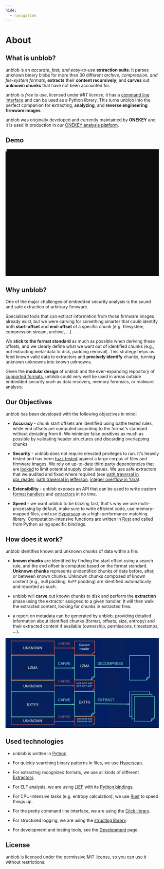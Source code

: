 ```yaml
---
hide:
  - navigation
---
```


# About

## What is unblob?

unblob is an _accurate, fast, and easy-to-use_ **extraction suite**. It parses
unknown binary blobs for more than 30 different _archive, compression, and
file-system formats_, **extracts** their **content recursively**, and **carves**
out **unknown chunks** that have not been accounted for.

unblob is _free to use_, licensed under _MIT license_, it has a
[command line interface](guide.md#full-command-line-interface) and
can be used as a Python library.
This turns unblob into the perfect companion for extracting, **analyzing**, and
**reverse engineering firmware images**.

unblob was originally developed and currently maintained by **ONEKEY** and it is used in production in our
[ONEKEY analysis platform](https://onekey.com/).

## Demo

![](demo.svg)

## Why unblob?

One of the major challenges of embedded security analysis is the sound and safe
extraction of arbitrary firmware.

Specialized tools that can extract information from those firmware images already
exist, but we were carving for something smarter that could identify both
**start-offset** and **end-offset** of a specific chunk
(e.g. filesystem, compression stream, archive, ...).

We **stick to the format standard** as much as possible when deriving these
offsets, and we clearly define what we want out of identified chunks (e.g., not
extracting meta-data to disk, padding removal). This strategy helps us feed
known valid data to extractors and **precisely identify** chunks, turning
unknown unknowns into known unknowns.

Given the **modular design** of unblob and the ever-expanding repository of
[supported formats](formats.md), unblob could very well be used in areas outside
embedded security such as data recovery, memory forensics, or malware analysis.

## Our Objectives

unblob has been developed with the following objectives in mind:

- **Accuracy** - chunk start offsets are identified using battle tested rules,
  while end offsets are computed according to the format's standard without
  deviating from it. We minimize false positives as much as possible by
  validating header structures and discarding overlapping chunks.

- **Security** - unblob does not require elevated privileges to run. It's
  heavily tested and has been [fuzz
  tested](https://github.com/onekey-sec/unblob/issues?q=label%3Afuzzing+)
  against a large corpus of files and firmware images. We rely on up-to-date
  third party dependencies that are
  [locked](https://github.com/onekey-sec/unblob/blob/main/poetry.lock) to limit
  potential supply chain issues. We use safe extractors that we audited and
  fixed where required (see [path traversal in
  ubi_reader](https://github.com/onekey-sec/ubi_reader/commit/4a81f3f0a714bb83d6ee71db09b7748619fa9fb7),
  [path traversal in
  jefferson](https://github.com/onekey-sec/jefferson/commit/53b3f2fc34af0bb32afbcee29d18213e61471d87),
  [integer overflow in Yara](https://github.com/VirusTotal/yara/pull/1615)).

- **Extensibility** - unblob exposes an API that can be used to write custom
  [format handlers](development.md#writing-handlers) and
  [extractors](development.md#writing-extractors) in no time.

- **Speed** - we want unblob to be blazing fast, that's why we use
  multi-processing by default, make sure to write efficient code, use
  memory-mapped files, and use [Hyperscan](https://github.com/intel/hyperscan)
  as a high-performance matching library. Computation-intensive functions are
  written in [Rust](https://github.com/onekey-sec/unblob/tree/main/rust) and
  called from Python using specific bindings.

## How does it work?

unblob identifies known and unknown chunks of data within a file:

- **known chunks** are identified by finding the start offset using a search
  rule, and the end offset is computed based on the format standard. **Unknown
  chunks** represents unidentified chunks of data before, after, or between
  known chunks. Unknown chunks composed of known content (e.g., null padding,
  `0xFF` padding) are identified automatically and reported as such.

- unblob will **carve** out known chunks to disk and perform the **extraction**
  phase using the extractor assigned to a given handler. It will then walk the
  extracted content, looking for chunks in extracted files.

- a report on metadata can be generated by unblob, providing detailed
  information about identified chunks (format, offsets, size, entropy) and their
  extracted content if available (ownership, permissions, timestamps, ...).

![unblob_architecture.webp](unblob_architecture.webp)

## Used technologies

- unblob is written in [Python](https://www.python.org/).
- For quickly searching binary patterns in files, we use [Hyperscan](https://www.hyperscan.io/).
- For extracting recognized formats, we use all kinds of different [Extractors](extractors.md).
- For ELF analysis, we are using [LIEF](https://lief-project.github.io/) with
  its [Python bindings](https://pypi.org/project/lief/).
- For CPU-intensive tasks (e.g. entropy calculation), we use
  [Rust](https://www.rust-lang.org/) to speed things up.
- For the pretty command line interface, we are using the
  [Click library](https://click.palletsprojects.com/).
- For structured logging, we are using the
  [structlog library](https://www.structlog.org/).

- For development and testing tools, see the [Development](development.md) page.

## License

unblob is licensed under the permissive [MIT license](https://github.com/onekey-sec/unblob/blob/main/LICENSE), so you can use it without
restrictions.
